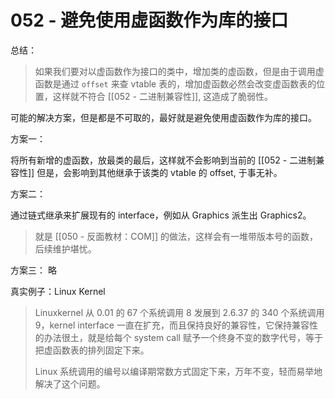 # 052 - 避免使用虚函数作为库的接口


总结：
> 如果我们要对以虚函数作为接口的类中，增加类的虚函数，但是由于调用虚函数是通过 `offset` 来查 vtable 表的，增加虚函数必然会改变虚函数表的位置，这样就不符合 [[052 - 二进制兼容性]], 这造成了脆弱性。



可能的解决方案，但是都是不可取的，最好就是避免使用虚函数作为库的接口。

方案一：

将所有新增的虚函数，放最类的最后，这样就不会影响到当前的 [[052 - 二进制兼容性]]
但是，会影响到其他继承于该类的 vtable 的 offset, 于事无补。

方案二：

通过链式继承来扩展现有的 interface，例如从 Graphics 派生出 Graphics2。
> 就是 [[050 - 反面教材：COM]] 的做法，这样会有一堆带版本号的函数，后续维护堪忧。

方案三：
略


真实例子：Linux Kernel

> Linuxkernel 从 0.01 的 67 个系统调用 8 发展到 2.6.37 的 340 个系统调用 9，kernel interface 一直在扩充，而且保持良好的兼容性，它保持兼容性的办法很土，就是给每个 system call 赋予一个终身不变的数字代号，等于把虚函数表的排列固定下来。
> 
> Linux 系统调用的编号以编译期常数方式固定下来，万年不变，轻而易举地解决了这个问题。





